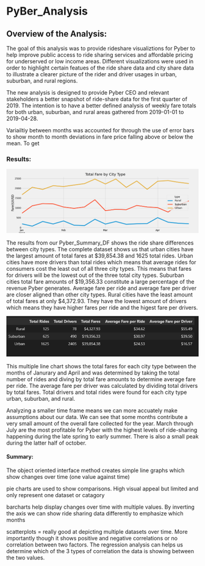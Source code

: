 # PyBer_Analysis

 
 



##   Overview of the Analysis:
 
 
 The goal of this analysis was to provide rideshare visualiztions for Pyber to help improve public access to ride sharing services and affordable pricing for underserved or low income areas.  Different visualizations were used in order to highlight certain featues of the ride share data and city share data to illustrate a clearer picture of the rider and driver usages in urban, suburban, and rural regions.
 
The new analysis is designed to provide Pyber CEO and relevant stakeholders a better snapshot of ride-share data for the first quarter of 2019. The intention is to have a better defined analysis of weekly fare totals for both urban, suburban, and rural areas gathered from 2019-01-01 to 2019-04-28. 


 
 Variailtiy between months was accounted for through the use of error bars to show month to month deviations in fare price falling above or below the mean. To get 
 
 
 
 
 
 
 

 
 
 
 
 
 ### Results:
 
 ![This is an image](https://github.com/rhutDU18/PyBer_Analysis/blob/main/Analysis/Pyber_fare_summary.png?raw=true)
 
 
 
 
The results from our Pyber_Summary_DF shows the ride share differences between city types.  The complete dataset shows us that urban cities have the largest amount of total fares at $39,854.38 and 1625 total rides.  Urban cities have more drivers than total rides which means that average rides for consumers cost the least out of all three city types. This means that fares for drivers will be the lowest out of the three total city types.  Suburban cities total fare amounts of $19,356.33 constitute a large percentage of the revenue Pyber generates. Average fare per ride and average fare per driver are closer aligned than other city types. Rural cities have the least amount of total fares at only $4,372.93. They have the lowest amount of drivers which means they have higher fares per ride and the higest fare per drivers.  
 

 
 
 
 
 
 ![This is an image](https://github.com/rhutDU18/PyBer_Analysis/blob/main/Analysis/Pyber_Summary_DF.png?raw=true)
 
 
This multiple line chart shows the total fares for each city type between the months of Janurary and April and was determined by taking the total number of rides and diving by total fare amounts to determine average fare per ride. The average fare per driver was calculated by dividing total drivers by total fares. Total drivers and total rides were found for each city type urban, suburban, and rural.  
 
Analyzing a smaller time frame means we can more accuately make assumptions about our data. We can see that some months contribute a very small amount of the overall fare collected for the year. March through July are the most profitable for Pyber with the highest levels of ride-sharing happening during the late spring to early summer. There is also a small peak during the latter half of october. 

 
 
 
 
 
 
 
 
 #### Summary:
 
 The object oriented interface method creates simple line graphs which show changes over time (one value against time)
 
 
 pie charts are used to show comparisons. High visual appeal but limited and only represent one dataset or catagory
 
 
 
 barcharts help display changes over time with multiple values. By inverting the axis we can show ride sharing data differently to emphasize which months 
 
 
 
 
scatterplots = really good at depicting multiple datasets over time. More importantly though it shows positive and negative correlations or no correlation between two factors. The regression analysis can helps us determine which of the 3 types of correlation the data is showing between the two values. 
 
 
